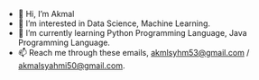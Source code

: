 - 👋 Hi, I’m Akmal
- 👀 I’m interested in Data Science, Machine Learning.
- 🌱 I’m currently learning Python Programming Language, Java Programming Language.
- 📫 Reach me through these emails, akmlsyhm53@gmail.com  / akmalsyahmi50@gmail.com.

<!---
akmlsyhm/akmlsyhm is a ✨ special ✨ repository because its `README.md` (this file) appears on your GitHub profile.
You can click the Preview link to take a look at your changes.
--->
